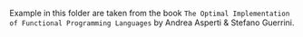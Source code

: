 Example in this folder are taken from the book
`The Optimal Implementation of Functional Programming Languages`
by Andrea Asperti & Stefano Guerrini.
